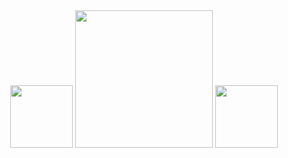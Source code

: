 <div align="center">
	<img src="https://pa1.narvii.com/6442/a690b589c007c9534468ea68a2cc8f1f23f83965_00.gif" width="100" height="100">
	<img src="https://vignette.wikia.nocookie.net/metalslug/images/0/0b/Mini_-_U.F.O_%28mejorado%29.gif/revision/latest/top-crop/width/220/height/220" width="220" height="220">
	<img src="https://pa1.narvii.com/6442/a690b589c007c9534468ea68a2cc8f1f23f83965_00.gif" width="100" height="100">
</div>
